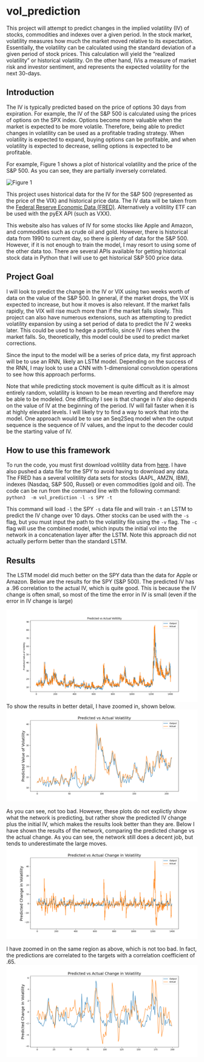 # vol_prediction
This project will attempt to predict changes in the implied volatility (IV) of stocks, commodities and indexes over a given period. In the stock market, volatility measures how much the market moved relative to its expectation. Essentially, the volatility can be calculated using the standard deviation of a given period of stock prices. This calculation will yield the “realized volatility” or historical volatility. On the other hand, IVis a measure of market risk and investor sentiment, and represents the expected volatility for the next 30-days. 

## Introduction
The IV is typically predicted based on the price of options 30 days from expiration. For example, the IV of the S\&P 500 is calculated using the prices of options on the SPX index. Options become more valuable when the market is expected to be more volatile. Therefore, being able to predict changes in volatility can be used as a profitable trading strategy. When volatility is expected to expand, buying options can be profitable, and when volatility is expected to decrease, selling options is expected to be profitable. 

For example, Figure 1 shows a plot of historical volatility and the price of the S\&P 500. As you can see, they are partially inversely correlated. 

![Figure 1](http://www.cboe.com/publish/micrositecharts/VIX_SP500_Index.jpg)


This project uses historical data for the IV for the S&P 500 (represented as the price of the VIX) and historical price data. The IV data will be taken from the [Federal Reserve Economic Data (FRED)](https://fred.stlouisfed.org/series/VIXCLS). Alternatively a volitility ETF can be used with the pyEX API (such as VXX). 

This website also has values of IV for some stocks like Apple and Amazon, and commodities such as crude oil and gold. However, there is historical data from 1990 to current day, so there is plenty of data for the S&P 500. However, if it is not enough to train the model, I may resort to using some of the other data too. There are several APIs available for getting historical stock data in Python that I will use to get historical S&P 500 price data.

## Project Goal
I will look to predict the change in the IV or VIX using two weeks worth of data on the value of the S\&P 500. In general, if the market drops, the VIX is expected to increase, but how it moves is also relevant. If the market falls rapidly, the VIX will rise much more than if the market falls slowly. This project can also have numerous extensions, such as attempting to predict volatility expansion by using a set period of data to predict the IV 2 weeks later. This could be used to hedge a portfolio, since IV rises when the market falls. So, theoretically, this model could be used to predict market corrections. 

Since the input to the model will be a series of price data, my first approach will be to use an RNN, likely an LSTM model. Depending on the success of the RNN, I may look to use a CNN with 1-dimensional convolution operations to see how this approach performs. 

Note that while predicting stock movement is quite difficult as it is almost entirely random, volatility is known to be mean reverting and therefore may be able to be modeled. One difficulty I see is that change in IV also depends on the value of IV at the beginning of the period. IV will fall faster when it is at highly elevated levels. I will likely try to find a way to work that into the model. One approach would be to use an Seq2Seq model when the output sequence is the sequence of IV values, and the input to the decoder could be the starting value of IV. 

## How to use this framework
To run the code, you must first download volitility data from [here](https://fred.stlouisfed.org/series/VIXCLS). I have also pushed a data file for the SPY to avoid having to download any data. The FRED has a several volitility data sets for stocks (AAPL, AMZN, IBM), indexes (Nasdaq, S&P 500, Russel) or even commodities (gold and oil). 
The code can be run from the command line with the following command:
`python3  -m vol_prediction -l -s SPY -t`

This command will load `-l` the SPY `-s` data file and will train `-t` an LSTM to predict the IV change over 10 days. 
Other stocks can be used with the `-s` flag, but you must input the path to the volatility file using the `-v` flag. 
The `-c` flag will use the combined model, which inputs the initial vol into the network in a concatenation layer after the LSTM. Note this approach did not actually perform better than the standard LSTM.


## Results
The LSTM model did much better on the SPY data than the data for Apple or Amazon. 
Below are the results for the SPY (S&P 500). The predicted IV has a .96 correlation to the actual IV, which is quite good. This is because the IV change is often small, so most of the time the error in IV is small (even if the error in IV change is large) 

![Figure 2]( https://github.com/edm54/vol_prediction/blob/main/Predicted_vol_orig.png)
To show the results in better detail, I have zoomed in, shown below.
![Figure 3](https://github.com/edm54/vol_prediction/blob/main/Predicted_vol_orig_400_600.png)

As you can see, not too bad. However, these plots do not explictly show what the network is predicting, but rather show the predicted IV change plus the initial IV, which makes the results look better than they are. 
Below I have shown the results of the network, comparing the predicted change vs the actual change. As you can see, the network still does a decent job, but tends to underestimate the large moves. 
![Figure 4]( https://github.com/edm54/vol_prediction/blob/main/delta%20v.png)

I have zoomed in on the same region as above, which is not too bad. In fact, the predictions are correlated to the targets with a correlation coefficient of .65. 
![Figure 5]( https://github.com/edm54/vol_prediction/blob/main/delta_400_600.png)

